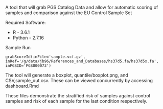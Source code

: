 A tool that will grab PGS Catalog Data and allow for automatic scoring of samples and comparison against the EU Control Sample Set

Required Software:
* R - 3.6.1
* Python - 2.7.16

Sample Run
```
grabScoreId(inFile='sample.vcf.gz', inRef='/g/data/jb96/References_and_Databases/hs37d5.fa/hs37d5x.fa', inPGSID='PGS000073')
```

The tool will generate a boxplot, quantile/boxplot.png, and CSV,sample_out.csv. These can be viewed concurrently by accessing dashboard.Rmd

These files demonstrate the stratified risk of samples against control samples and risk of each sample for the last condition respectively.
